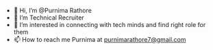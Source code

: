 - 👋 Hi, I’m @Purnima Rathore
- 👀 I’m Technical Recruiter
- 🌱 I’m interested in connecting with tech minds and find right role for them
- 📫 How to reach me Purnima at purnimarathore7@gmail.com

<!---
Purnima17/Purnima17 is a ✨ special ✨ repository because its `README.md` (this file) appears on your GitHub profile.
You can click the Preview link to take a look at your changes.
--->
